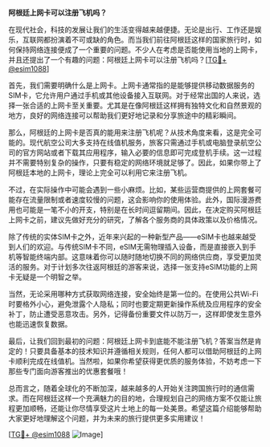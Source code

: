 **阿根廷上网卡可以注册飞机吗？**

在现代社会，科技的发展让我们的生活变得越来越便捷。无论是出行、工作还是娱乐，互联网都扮演着不可或缺的角色。而当我们前往阿根廷这样的国家旅行时，如何保持网络连接便成了一个重要的问题。不少人在考虑是否能使用当地的上网卡，并且还提出了一个有趣的问题：阿根廷上网卡可以注册飞机吗？[[TG💪+ @esim1088](https://t.me/s/esim1088)]

首先，我们需要明确什么是上网卡。上网卡通常指的是能够提供移动数据服务的SIM卡，它允许用户通过手机或其他设备接入互联网。对于经常出国的人来说，选择一张合适的上网卡至关重要。尤其是在像阿根廷这样拥有独特文化和自然景观的地方，良好的网络连接可以帮助我们更好地记录和分享旅途中的精彩瞬间。

那么，阿根廷的上网卡是否真的能用来注册飞机呢？从技术角度来看，这是完全可能的。现代航空公司大多支持在线值机服务，旅客只需通过手机或电脑登录航空公司的官方网站或者下载其应用程序，输入必要的信息即可完成登机手续。这一过程并不需要特别复杂的操作，只要有稳定的网络环境就足够了。因此，如果你带上了阿根廷本地的上网卡，理论上完全可以利用它来注册飞机。

不过，在实际操作中可能会遇到一些小麻烦。比如，某些运营商提供的上网套餐可能存在流量限制或者速度较慢的问题，这会影响你的使用体验。此外，国际漫游费用也可能是一笔不小的开支，特别是在长时间逗留期间。因此，在决定购买阿根廷上网卡之前，建议先做好充分的研究，了解各个服务商的具体政策以及价格情况。

除了传统的实体SIM卡之外，近年来兴起的一种新型产品——eSIM卡也越来越受到人们的欢迎。与传统SIM卡不同，eSIM无需物理插入设备，而是直接嵌入到手机等智能终端内部。这意味着你可以随时随地切换不同的网络供应商，享受更加灵活的服务。对于计划多次往返阿根廷的游客来说，选择一张支持eSIM功能的上网卡无疑是一个明智之举。

当然，无论采用哪种方式获取网络连接，安全始终是第一位的。在使用公共Wi-Fi时要格外小心，避免泄露个人隐私；同时也要定期更新操作系统及应用程序的安全补丁，防止遭受恶意攻击。另外，记得备份重要文件以防万一，这样即使发生意外也能迅速恢复数据。

最后，让我们回到最初的问题：阿根廷上网卡到底能不能注册飞机？答案当然是肯定的！只要具备基本的技术知识并遵循相关规则，任何人都可以借助阿根廷的上网卡顺利完成在线值机。当然啦，如果你希望获得更优质的服务体验，不妨考虑一下那些专门面向游客推出的优惠套餐哦！

总而言之，随着全球化的不断加深，越来越多的人开始关注跨国旅行时的通信需求。而在阿根廷这样一个充满魅力的目的地，合理规划自己的网络方案不仅能让旅程更加顺畅，还能让你尽情享受这片土地上的每一处美景。希望这篇介绍能够帮助大家更好地理解这个问题，并为未来的旅行提供更多实用建议！

[[TG💪+ @esim1088](https://t.me/s/esim1088) ![Image](https://i.postimg.cc/4NQfJmqS/Snipaste-2025-05-13-00-14-12.png)]